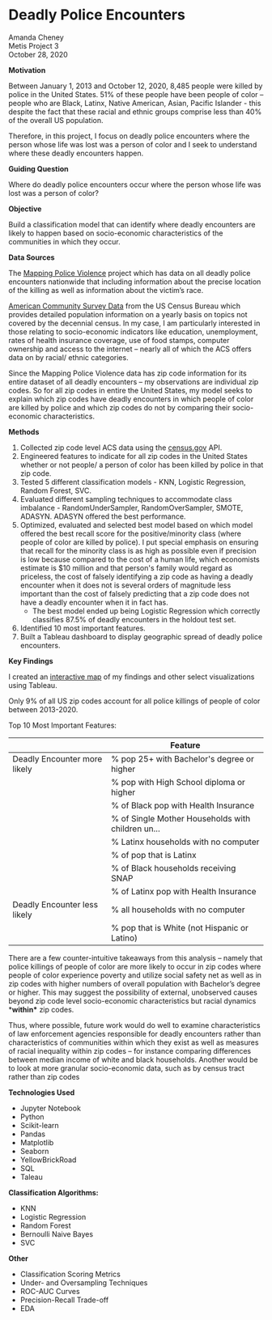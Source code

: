 # Deadly Police Encounters

Amanda Cheney  
Metis Project 3  
October 28, 2020  

**Motivation**

Between January 1, 2013 and October 12, 2020, 8,485 people were killed by police in the United States. 51% of these people have been people of color – people who are Black, Latinx, Native American, Asian, Pacific Islander - this despite the fact that these racial and ethnic groups comprise less than 40% of the overall US population.   

Therefore, in this project, I focus on deadly police encounters where the person whose life was lost was a person of color and I seek to understand where these deadly encounters happen.  

**Guiding Question** 

Where do deadly police encounters occur where the person whose life was lost was a person of color? 

**Objective** 

Build a classification model that can identify where deadly encounters are likely to happen based on socio-economic characteristics of the communities in which they occur. 

**Data Sources** 

The [Mapping Police Violence](https://mappingpoliceviolence.org/) project which has data on all deadly police encounters nationwide that including information about the precise location of the killing as well as information about the victim’s race. 

[American Community Survey Data](https://www.census.gov/programs-surveys/acs) from the US Census Bureau which provides detailed population information on a yearly basis on topics not covered by the decennial census. In my case, I am particularly interested in those relating to socio-economic indicators like education, unemployment, rates of health insurance coverage, use of food stamps, computer ownership and access to the internet – nearly all of which the ACS offers data on by racial/ ethnic categories. 

Since the Mapping Police Violence data has zip code information for its entire dataset of all deadly encounters – my observations are individual zip codes. So for all zip codes in entire the United States, my model seeks to explain which zip codes have deadly encounters in which people of color are killed by police and which zip codes do not by comparing their socio-economic characteristics.  

**Methods**

1. Collected zip code level ACS data using the [census.gov](census.gov) API.
2. Engineered features to indicate for all zip codes in the United States whether or not people/ a person of color has been killed by police in that zip code. 
3. Tested 5 different classification models - KNN, Logistic Regression, Random Forest, SVC.
4. Evaluated different sampling techniques to accommodate class imbalance - RandomUnderSampler, RandomOverSampler, SMOTE, ADASYN. ADASYN offered the best performance. 
5. Optimized, evaluated and selected best model based on which model offered the best recall score for the positive/minority class (where people of color are killed by police). I put special emphasis on ensuring that recall for the minority class is as high as possible even if  precision is low because compared to the cost of a human life, which economists estimate is $10 million and that person's family would regard as priceless, the cost of falsely identifying a zip code as having a deadly encounter when it does not is several orders of magnitude less important than the cost of falsely predicting that a zip code does not have a deadly encounter when it in fact has. 
   * The best model ended up being Logistic Regression which correctly classifies 87.5% of deadly encounters in the holdout test set.
6. Identified 10 most important features.
7. Built a Tableau dashboard to display geographic spread of deadly police encounters. 

**Key Findings** 

I created an [interactive map](https://public.tableau.com/profile/amanda.cheney#!/vizhome/metisproject3/map) of my findings and other select visualizations using Tableau.

Only 9% of all US zip codes account for all police killings of people of color between 2013-2020.

Top 10 Most Important Features:

|                              | Feature                                           |
| ---------------------------- | ------------------------------------------------- |
| Deadly Encounter more likely | % pop 25+ with Bachelor's degree or higher        |
|                              | % pop with High School diploma or higher          |
|                              | % of Black pop with Health Insurance              |
|                              | % of Single Mother Households with children un... |
|                              | % Latinx households with no computer              |
|                              | % of pop that is Latinx                           |
|                              | % of Black households receiving SNAP              |
|                              | % of Latinx pop with Health Insurance             |
| Deadly Encounter less likely | % all households with no computer                 |
|                              | % pop that is White (not Hispanic or Latino)      |

There are a few counter-intuitive takeaways from this analysis – namely that police killings of people of color are more likely to occur in zip codes where people of color experience poverty and utilize social safety net as well as in zip codes with higher numbers of overall population with Bachelor’s degree or higher. This may suggest the possibility of external, unobserved causes beyond zip code level socio-economic characteristics but racial dynamics ***within\*** zip codes.

Thus, where possible, future work would do well to examine characteristics of law enforcement agencies responsible for deadly encounters rather than characteristics of communities within which they exist as well as measures of racial inequality within zip codes – for instance comparing differences between median income of white and black households. Another would be to look at more granular socio-economic data, such as by census tract rather than zip codes 

**Technologies Used** 

* Jupyter Notebook
* Python
* Scikit-learn
* Pandas
* Matplotlib
* Seaborn
* YellowBrickRoad
* SQL
* Taleau 

**Classification Algorithms:** 

* KNN
* Logistic Regression
* Random Forest
* Bernoulli Naive Bayes
* SVC 

**Other**

* Classification Scoring Metrics
* Under- and Oversampling Techniques
* ROC-AUC Curves
* Precision-Recall Trade-off 
* EDA



